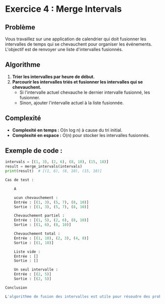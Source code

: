 # Exercice 4 : Merge Intervals

## Problème
Vous travaillez sur une application de calendrier qui doit fusionner les intervalles de temps qui se chevauchent pour organiser les événements. L'objectif est de renvoyer une liste d'intervalles fusionnés.

## Algorithme
1. **Trier les intervalles par heure de début.**
2. **Parcourir les intervalles triés et fusionner les intervalles qui se chevauchent.**
   - Si l'intervalle actuel chevauche le dernier intervalle fusionné, les fusionner.
   - Sinon, ajouter l'intervalle actuel à la liste fusionnée.
   
## Complexité
- **Complexité en temps :** O(n log n) à cause du tri initial.
- **Complexité en espace :** O(n) pour stocker les intervalles fusionnés.

## Exemple de code :
```python
intervals = [(1, 3), (2, 6), (8, 10), (15, 18)]
result = merge_intervals(intervals)
print(result)  # [(1, 6), (8, 10), (15, 18)]

Cas de test :

    A

    ucun chevauchement :
    Entrée : [(1, 3), (5, 7), (8, 10)]
    Sortie : [(1, 3), (5, 7), (8, 10)]

    Chevauchement partiel :
    Entrée : [(1, 5), (2, 6), (8, 10)]
    Sortie : [(1, 6), (8, 10)]

    Chevauchement total :
    Entrée : [(1, 10), (2, 3), (4, 8)]
    Sortie : [(1, 10)]

    Liste vide :
    Entrée : []
    Sortie : []

    Un seul intervalle :
    Entrée : [(2, 5)]
    Sortie : [(2, 5)]

Conclusion

L'algorithme de fusion des intervalles est utile pour résoudre des problèmes pratiques tels que la planification d'événements, la gestion des plages horaires et l'optimisation des plages de ressources.


